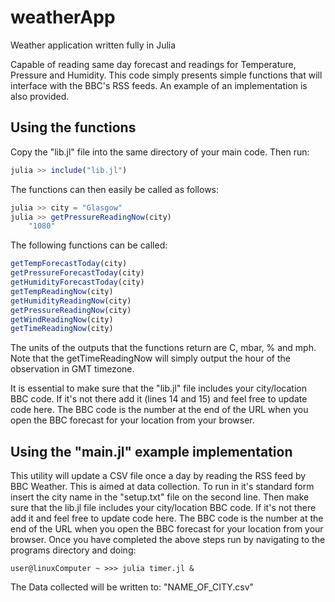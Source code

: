 # weatherApp
Weather application written fully in Julia

Capable of reading same day forecast and readings for Temperature, Pressure and Humidity.
This code simply presents simple functions that will interface with the BBC's RSS feeds.
An example of an implementation is also provided.
## Using the functions
Copy the "lib.jl" file into the same directory of your main code. Then run:
```julia
julia >> include("lib.jl")
```
The functions can then easily be called as follows:
```julia
julia >> city = "Glasgow"
julia >> getPressureReadingNow(city)
	"1080"
```
The following functions can be called:
```julia
getTempForecastToday(city)
getPressureForecastToday(city)
getHumidityForecastToday(city)
getTempReadingNow(city)
getHumidityReadingNow(city)
getPressureReadingNow(city)
getWindReadingNow(city)
getTimeReadingNow(city)
```
The units of the outputs that the functions return  are C, mbar, % and mph.
Note that the getTimeReadingNow will simply output the hour of the observation in GMT timezone.  

It is essential to make sure that the "lib.jl" file includes your city/location BBC code. If it's not there add it (lines 14 and 15) and feel free to update code here. The BBC code is the number at the end of the URL when you open the BBC forecast for your location from your browser.

## Using the "main.jl" example implementation

This utility will update a CSV file once a day by reading the RSS feed by BBC Weather. This is aimed at data collection.
To run in it's standard form insert the city name in the "setup.txt" file on the second line. 
Then make sure that the lib.jl file includes your city/location BBC code. If it's not there add it and feel free to update code here. The BBC code is the number at the end of the URL when you open the BBC forecast for your location from your browser.
Once you have completed the above steps run by navigating to the programs directory and doing:
```shell
user@linuxComputer ~ >>> julia timer.jl &
```
The Data collected will be written to: "NAME_OF_CITY.csv"
